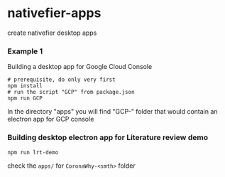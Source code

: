 # nativefier-apps
create nativefier desktop apps

### Example 1

Building a desktop app for Google Cloud Console

```
# prerequisite, do only very first
npm install
# run the script "GCP" from package.json
npm run GCP
```

In the directory "apps" you will find "GCP-<smth>" folder that would contain an electron app for GCP console

### Building desktop electron app for Literature review demo

```
npm run lrt-demo
```

check the `apps/` for `CoronaWhy-<smth>` folder

